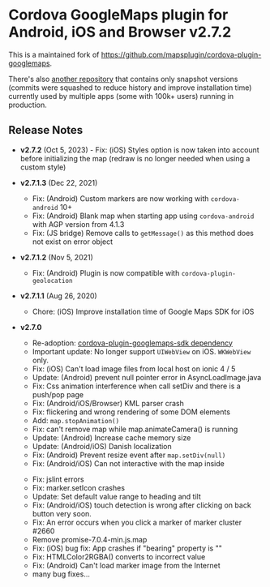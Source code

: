 # Cordova GoogleMaps plugin for Android, iOS and Browser v2.7.2

This is a maintained fork of https://github.com/mapsplugin/cordova-plugin-googlemaps.

There's also [another repository](https://github.com/4sh/squashed-cordova-plugin-googlemaps) that contains only snapshot versions
(commits were squashed to reduce history and improve installation time) currently used by multiple apps (some with 100k+ users) running in production.

## Release Notes

   - **v2.7.2** (Oct 5, 2023)
    - Fix: (iOS) Styles option is now taken into account before initializing the map (redraw is no longer needed when using a custom style)

  - **v2.7.1.3** (Dec 22, 2021)
    - Fix: (Android) Custom markers are now working with `cordova-android` 10+
    - Fix: (Android) Blank map when starting app using `cordova-android` with AGP version from 4.1.3
    - Fix: (JS bridge) Remove calls to `getMessage()` as this method does not exist on error object

  - **v2.7.1.2** (Nov 5, 2021)
    - Fix: (Android) Plugin is now compatible with `cordova-plugin-geolocation`

  - **v2.7.1.1** (Aug 26, 2020)
    - Chore: (iOS) Improve installation time of Google Maps SDK for iOS 

  - **v2.7.0**
    - Re-adoption: <a href="https://github.com/mapsplugin/cordova-plugin-googlemaps-sdk" target="_blank">cordova-plugin-googlemaps-sdk dependency</a>
    - Important update: No longer support `UIWebView` on iOS. `WKWebView` only.
    - Fix: (iOS) Can't load image files from local host on ionic 4 / 5
    - Update: (Android) prevent null pointer error in AsyncLoadImage.java
    - Fix: Css animation interference when call setDiv and there is a push/pop page
    - Fix: (Android/iOS/Browser) KML parser crash
    - Fix: flickering and wrong rendering of some DOM elements
    - Add: `map.stopAnimation()`
    - Fix: can't remove map while map.animateCamera() is running
    - Update: (Android) Increase cache memory size
    - Update: (Android/iOS) Danish localization
    - Fix: (Android) Prevent resize event after `map.setDiv(null)`
    - Fix: (Android/iOS) Can not interactive with the map inside <form>
    - Fix: jslint errors
    - Fix: marker.setIcon crashes
    - Update: Set default value range to heading and tilt
    - Fix: (Android/iOS) touch detection is wrong after clicking on back button very soon.
    - Fix: An error occurs when you click a marker of marker cluster #2660
    - Remove promise-7.0.4-min.js.map
    - Fix: (iOS) bug fix: App crashes if "bearing" property is "<null>"
    - Fix: HTMLColor2RGBA() converts to incorrect value
    - Fix: (Android) Can't load marker image from the Internet
    - many bug fixes...
